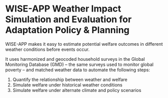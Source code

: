# WISE-APP Weather Impact Simulation and Evaluation for Adaptation Policy & Planning

WISE-APP makes it easy to estimate potential welfare outcomes in different weather conditions before events occur. 

It uses harmonized and geocoded household surveys in the Global Monitoring Database (GMD) – the same surveys used to monitor global poverty – and matched weather data to automate the following steps:
1.	Quantify the relationship between weather and welfare
2.	Simulate welfare under historical weather conditions
3.	Simulate welfare under alternate climate and policy scenarios

